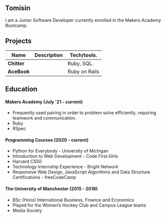 ## Tomisin

I am a Junior Software Developer currently enrolled in the Makers Academy Bootcamp. 

## Projects

| Name                         | Description                                         | Tech/tools.   |
| ---------------------------- | --------------------------------------------------- | ------------- |
| **Chitter**                  |                                                     |Ruby, SQL.     |
| **AceBook**                  |                                                     | Ruby on Rails |

## Education

#### Makers Academy (July '21 - current)
- Frequently used pairing in order to problem solve efficiently, requiring teamwork and communication.
- Ruby
- RSpec

#### Programming Courses (2020 - current)

- Python for Everybody - University of Michigan
- Introduction to Web Development - Code First:Girls
- Harvard CS50
- Technology Internship Experience - Bright Network
- Responsive Web Design, JavaScript Algorithms and Data Structure Certifications - freeCodeCamp

#### The University of Manchester (2015 - 2018)

- BSc (Hons) International Business, Finance and Economics
-  Played for the Women’s Hockey Club and Campus League teams
- Media Society

